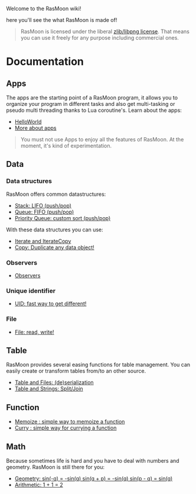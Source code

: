 Welcome to the RasMoon wiki!

here you'll see the what RasMoon is made of!

> RasMoon is licensed under the liberal [zlib/libpng license](http://opensource.org/licenses/zlib-license.php). That means you can use it freely for any purpose including commercial ones.

# Documentation

## Apps
The apps are the starting point of a RasMoon program, it allows you to organize your program in different tasks and also get multi-tasking or pseudo multi threading thanks to Lua coroutine's.
Learn about the apps:
* [HelloWorld](https://github.com/jdourlens/RasMoon/wiki/HelloWorld)
* [More about apps](https://github.com/jdourlens/RasMoon/wiki/Apps) 

> You must not use Apps to enjoy all the features of RasMoon. At the moment, it's kind of experimentation.

## Data
### Data structures
RasMoon offers common datastructures:
* [Stack: LIFO (push/pop)](https://github.com/jdourlens/RasMoon/wiki/Stack)
* [Queue: FIFO (push/pop)](https://github.com/jdourlens/RasMoon/wiki/Queue)
* [Priority Queue: custom sort (push/pop)](https://github.com/jdourlens/RasMoon/wiki/PriorityQueue)

With these data structures you can use:
* [Iterate and IterateCopy](https://github.com/jdourlens/RasMoon/wiki/Iterate)
* [Copy: Duplicate any data object!](https://github.com/jdourlens/RasMoon/wiki/Copy)

### Observers
* [Observers](https://github.com/jdourlens/RasMoon/wiki/Observers)

### Unique identifier
* [UID: fast way to get different!](https://github.com/jdourlens/RasMoon/wiki/UID)

### File
* [File: read, write!](https://github.com/jdourlens/RasMoon/wiki/File)


## Table
RasMoon provides several easing functions for table management. You can easily create or transform tables from/to an other source.

* [Table and Files: (de)serialization](https://github.com/jdourlens/RasMoon/wiki/Table-and-Files)
* [Table and Strings: Split/Join](https://github.com/jdourlens/RasMoon/wiki/Table-and-String)

## Function

* [Memoize : simple way to memoize a function](https://github.com/jdourlens/RasMoon/wiki/Memoize)
* [Curry : simple way for currying a function](https://github.com/jdourlens/RasMoon/wiki/Curry)

## Math

Because sometimes life is hard and you have to deal with numbers and geometry. RasMoon is still there for you:
* [Geometry: sin(-q) = -sin(q) sin(q + p) = -sin(q) sin(p - q) = sin(q)](https://github.com/jdourlens/RasMoon/wiki/Geometry)
* [Arithmetic: 1 + 1 = 2](https://github.com/jdourlens/RasMoon/wiki/Arithmetic)